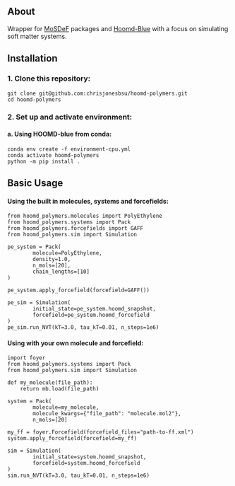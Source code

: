 ## About

Wrapper for [MoSDeF](https://github.com/mosdef-hub) packages and [Hoomd-Blue](https://github.com/glotzerlab/hoomd-blue) with 
a focus on simulating soft matter systems.

## Installation

### 1. Clone this repository: ###  

```
git clone git@github.com:chrisjonesbsu/hoomd-polymers.git  
cd hoomd-polymers  
```

### 2. Set up and activate environment: ###  
#### a. Using HOOMD-blue from conda:
```
conda env create -f environment-cpu.yml  
conda activate hoomd-polymers 
python -m pip install .
```  

## Basic Usage
#### Using the built in molecules, systems and forcefields:
```
from hoomd_polymers.molecules import PolyEthylene
from hoomd_polymers.systems import Pack
from hoomd_polymers.forcefields import GAFF
from hoomd_polymers.sim import Simulation

pe_system = Pack(
        molecule=PolyEthylene,
        density=1.0,
        n_mols=[20],
        chain_lengths=[10]
)

pe_system.apply_forcefield(forcefield=GAFF())

pe_sim = Simulation(
        initial_state=pe_system.hoomd_snapshot,
        forcefield=pe_system.hoomd_forcefield
)
pe_sim.run_NVT(kT=3.0, tau_kT=0.01, n_steps=1e6)
```

#### Using with your own molecule and forcefield:
```
import foyer
from hoomd_polymers.systems import Pack
from hoomd_polymers.sim import Simulation

def my_molecule(file_path):
    return mb.load(file_path)

system = Pack(
        molecule=my_molecule,
        molecule_kwargs={"file_path": "molecule.mol2"},
        n_mols=[20]

my_ff = foyer.Forcefield(forcefield_files="path-to-ff.xml")
system.apply_forcefield(forcefield=my_ff)

sim = Simulation(
        initial_state=system.hoomd_snapshot,
        forcefield=system.hoomd_forcefield
)
sim.run_NVT(kT=3.0, tau_kT=0.01, n_steps=1e6)
```

